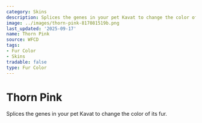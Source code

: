 ```yaml
---
category: Skins
description: Splices the genes in your pet Kavat to change the color of its fur.
image: ../images/thorn-pink-817081519b.png
last_updated: '2025-09-17'
name: Thorn Pink
source: WFCD
tags:
- Fur Color
- Skins
tradable: false
type: Fur Color
---
```


# Thorn Pink

Splices the genes in your pet Kavat to change the color of its fur.

